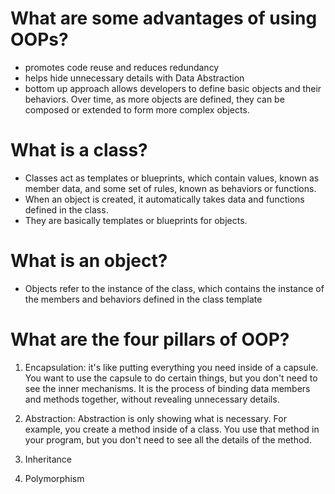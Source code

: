 # What are some advantages of using OOPs?
- promotes code reuse and reduces redundancy
- helps hide unnecessary details with Data Abstraction
- bottom up approach allows developers to define basic objects and their behaviors. Over time, as more objects are defined, they can be composed or extended to form more complex objects.

# What is a class?
- Classes act as templates or blueprints, which contain values, known as member data, and some set of rules, known as behaviors or functions.
- When an object is created, it automatically takes data and functions defined in the class.
- They are basically templates or blueprints for objects. 

# What is an object?
- Objects refer to the instance of the class, which contains the instance of the members and behaviors defined in the class template

# What are the four pillars of OOP?

1. Encapsulation: it's like putting everything you need inside of a capsule. You want to use the capsule to do certain things, but you don't need to see the inner mechanisms. It is the process of binding data members and methods together, without revealing unnecessary details.

2. Abstraction: Abstraction is only showing what is necessary. For example, you create a method inside of a class. You use that method in your program, but you don't need to see all the details of the method. 

3. Inheritance 
4. Polymorphism